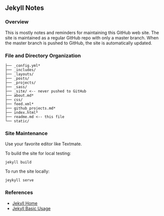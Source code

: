 ## Jekyll Notes
### Overview
This is mostly notes and reminders for maintaining this GitHub web site.
The site is maintained as a regular GitHub repo with only a master branch.
When the master branch is pushed to GitHub, the site is automatically
updated.
### File and Directory Organization

	├── _config.yml*
	├── _includes/
	├── _layouts/
	├── _posts/
	├── _projects/
	├── _sass/
	├── _site/ <-- never pushed to GitHub
	├── about.md*
	├── css/
	├── feed.xml*
	├── github_projects.md*
	├── index.html*
	├── readme.md <-- this file
	└── static/

### Site Maintenance
Use your favorite editor like Textmate.

To build the site for local testing:

	jekyll build

To run the site locally:

	jeykyll serve
	
### References
* [Jekyll Home](https://jekyllrb.com/docs/home/)
* [Jekyll Basic Usage](http://jekyllrb.com/docs/usage/)